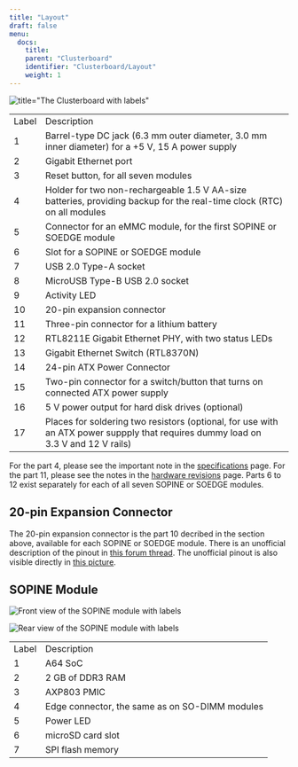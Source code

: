```yaml
---
title: "Layout"
draft: false
menu:
  docs:
    title:
    parent: "Clusterboard"
    identifier: "Clusterboard/Layout"
    weight: 1
---
```


![title="The Clusterboard with labels"](/documentation/Clusterboard/images/clusterboard_labels.png)

|     |     |
| --- | --- |
| Label | Description |
| 1 | Barrel-type DC jack (6.3&nbsp;mm outer diameter, 3.0&nbsp;mm inner diameter) for a +5&nbsp;V, 15&nbsp;A power supply |
| 2 | Gigabit Ethernet port |
| 3 | Reset button, for all seven modules |
| 4 | Holder for two non-rechargeable 1.5&nbsp;V AA-size batteries, providing backup for the real-time clock (RTC) on all modules |
| 5 | Connector for an eMMC module, for the first SOPINE or SOEDGE module |
| 6 | Slot for a SOPINE or SOEDGE module |
| 7 | USB&nbsp;2.0 Type-A socket |
| 8 | MicroUSB Type-B USB&nbsp;2.0 socket |
| 9 | Activity LED |
| 10 | 20-pin expansion connector |
| 11 | Three-pin connector for a lithium battery |
| 12 | RTL8211E Gigabit Ethernet PHY, with two status LEDs |
| 13 | Gigabit Ethernet Switch (RTL8370N) |
| 14 | 24-pin ATX Power Connector |
| 15 | Two-pin connector for a switch/button that turns on connected ATX power supply |
| 16 | 5&nbsp;V power output for hard disk drives (optional) |
| 17 | Places for soldering two resistors (optional, for use with an ATX power suppply that requires dummy load on 3.3&nbsp;V and 12&nbsp;V rails) |

For the part 4, please see the important note in the [specifications](/documentation/Clusterboard/Further_information/Specifications) page. For the part 11, please see the notes in the [hardware revisions](/documentation/Clusterboard/Further_information/Revisions) page. Parts 6 to 12 exist separately for each of all seven SOPINE or SOEDGE modules.

## 20-pin Expansion Connector

The 20-pin expansion connector is the part 10 decribed in the section above, available for each SOPINE or SOEDGE module. There is an unofficial description of the pinout in [this forum thread](https://forum.pine64.org/showthread.php?tid=5713). The unofficial pinout is also visible directly in [this picture](https://forum.pine64.org/attachment.php?aid=1111).

## SOPINE Module

![Front view of the SOPINE module with labels](/documentation/SOPINE/images/sopine_front_labels.png)

![Rear view of the SOPINE module with labels](/documentation/SOPINE/images/sopine_back_labels.png)

|     |     |
| --- | --- |
| Label | Description |
| 1 | A64 SoC |
| 2 | 2 GB of DDR3 RAM |
| 3 | AXP803 PMIC |
| 4 | Edge connector, the same as on SO-DIMM modules |
| 5 | Power LED |
| 6 | microSD card slot |
| 7 | SPI flash memory |
